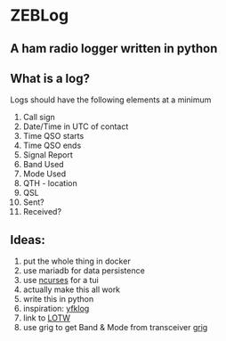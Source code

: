 # ZEBLog
## A ham radio logger written in python

## What is a log?
Logs should have the following elements at a minimum

1. Call sign
2. Date/Time in UTC of contact
  1. Time QSO starts
  2. Time QSO ends
3. Signal Report
4. Band Used
5. Mode Used
6. QTH - location
7. QSL
  1. Sent?
  2. Received?


## Ideas:

1. put the whole thing in docker
2. use mariadb for data persistence
3. use [ncurses](https://docs.python.org/3/howto/curses.html) for a tui
4. actually make this all work
5. write this in python
6. inspiration: [yfklog](https://fkurz.net/ham/yfklog.html)
7. link to [LOTW](https://lotw.arrl.org/lotwuser/default)
8. use grig to get Band & Mode from transceiver
   [grig](https://aur.archlinux.org/packages/grig/)

